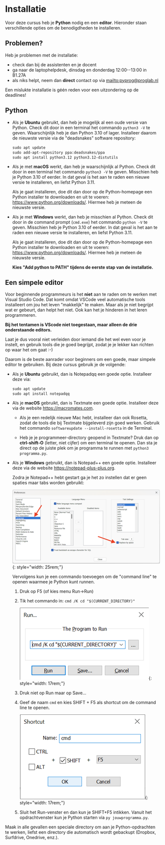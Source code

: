 # Installatie

Voor deze cursus heb je **Python** nodig en een **editor**. Hieronder staan verschillende opties om de benodigdheden te installeren.

## Problemen?

Heb je problemen met de installatie:

- check dan bij de assistenten en je docent
- ga naar de laptophelpdesk, dinsdag en donderdag 12:00--13:00 in B1.27A
- als niks helpt, neem dan **direct** contact op via <mailto:pyprog@proglab.nl>

Een mislukte installatie is géén reden voor een uitzondering op de deadlines!

## Python

-   Als je **Ubuntu** gebruikt, dan heb je mogelijk al een oude versie van Python. Check dit door in een terminal het commando `python3 -V` te geven. Waarschijnlijk heb je dan Python 3.10 of lager. Installeer daarom de nieuwste versie via de "deadsnakes" software repository:

        sudo apt update
        sudo add-apt-repository ppa:deadsnakes/ppa
        sudo apt install python3.12 python3.12-distutils

-   Als je met **macOS** werkt, dan heb je waarschijnlijk al Python. Check dit door in een terminal het commando `python3 -V` te geven. Misschien heb je Python 3.10 of eerder. In dat geval is het aan te raden een nieuwe versie te installeren, en liefst Python 3.11.

    Als je gaat installeren, doe dit dan door op de Python-homepage een Python installer te downloaden en uit te voeren: <https://www.python.org/downloads/>. Hiermee heb je meteen de nieuwste versie.

-   Als je met **Windows** werkt, dan heb je misschien al Python. Check dit door in de command prompt (`cmd.exe`) het commando `python -V` te geven. Misschien heb je Python 3.10 of eerder. In dat geval is het aan te raden een nieuwe versie te installeren, en liefst Python 3.11.

    Als je gaat installeren, doe dit dan door op de Python-homepage een Python installer te downloaden en uit te voeren: <https://www.python.org/downloads/>. Hiermee heb je meteen de nieuwste versie.
    
    **Kies "Add python to PATH" tijdens de eerste stap van de installatie.**

## Een simpele editor

Voor beginnende programmeurs is het **niet** aan te raden om te werken met Visual Studio Code. Dat komt omdat VSCode veel automatische tools installeert om jou het leven "makkelijk" te maken. Maar als je niet begrijpt wat er gebeurt, dan helpt het niet. Ook kan het je hinderen in het leren programmeren.

**Bij het tentamen is VScode niet toegestaan, maar alleen de drie onderstaande editors.**

Laat je dus vooral niet verleiden door iemand die het wel even voor je instelt, en gebruik tools die je goed begrijpt, zodat je je lekker kan richten op waar het om gaat :-)

Daarom is de beste aanrader voor beginners om een goede, maar simpele editor te gebruiken. Bij deze cursus gebruik je de volgende:

-   Als je **Ubuntu** gebruikt, dan is Notepadqq een goede optie. Installeer deze via:

        sudo apt update
        sudo apt install notepadqq

-   Als je **macOS** gebruikt, dan is Textmate een goede optie. Installeer deze via de website <https://macromates.com>.

    -   Als je een redelijk nieuwe Mac hebt, installeer dan ook Rosetta, zodat de tools die bij Textmate bijgeleverd zijn goed werken. Gebruik het commando `softwareupdate --install-rosetta` in de Terminal.

    -   Heb je je programmeer-directory geopend in Textmate? Druk dan op **ctrl-shift-O** (letter, niet cijfer) om een terminal te openen. Dan sta je direct op de juiste plek om je programma te runnen met `python3 programma.py`.

-   Als je **Windows** gebruikt, dan is Notepad++ een goede optie. Installeer deze via de website <https://notepad-plus-plus.org>.

    Zodra je Notepad++ hebt gestart ga je het zo instellen dat er geen spaties maar tabs worden gebruikt:

    ![](np-spaces.png){: style="width: 25rem;"}

    Vervolgens kun je een commando toevoegen om de "command line" te openen waarmee je Python kunt runnen.
    
    1. Druk op F5 (of kies menu Run->Run)
    
    2. Tik het commando in: `cmd /K cd "$(CURRENT_DIRECTORY)"`
    
        ![](np-command.png){: style="width: 17rem;"}
    
    3. Druk niet op Run maar op Save...
    
    4. Geef de naam `cmd` en kies SHIFT + F5 als shortcut om de command line te openen.

        ![](np-save.png){: style="width: 17rem;"}

    5. Sluit het Run-venster en dan kun je SHIFT+F5 intikken. Vanuit het opdrachtvenster kun je Python starten via `py jouwprogramma.py`.

Maak in alle gevallen een speciale directory om aan je Python-opdrachten te werken, liefst een directory die automatisch wordt gebackupt (Dropbox, Surfdrive, Onedrive, enz.). 
